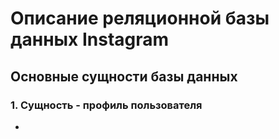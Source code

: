 # Описание реляционной базы данных Instagram

## Основные сущности базы данных

### 1. Сущность - профиль пользователя
* 
